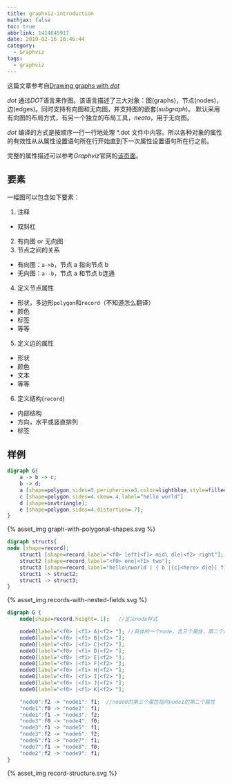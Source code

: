 ```yaml
---
title: graphviz-introduction
mathjax: false
toc: true
abbrlink: 1414645917
date: 2019-02-16 16:46:44
category:
  - Graphviz
tags:
  - graphviz
---
```


这篇文章参考自[Drawing graphs with *dot*](http://www.graphviz.org/pdf/dotguide.pdf)

$dot$ 通过$DOT$语言来作图。该语言描述了三大对象：图(graphs)，节点(nodes)，边(edges)。同时支持有向图和无向图，并支持图的嵌套($subgraph$)。
默认采用有向图的布局方式，有另一个独立的布局工具，*neato*，用于无向图。

$dot$ 编译的方式是按顺序一行一行地处理 *.dot 文件中内容。所以各种对象的属性的有效性从从属性设置语句所在行开始直到下一次属性设置语句所在行之前。

完整的属性描述可以参考$Graphviz$官网的[该页面](http://www.graphviz.org/doc/info/attrs.html)。

## 要素
一幅图可以包含如下要素：

1. 注释
  - 双斜杠
2. 有向图 or 无向图
3. 节点之间的关系
  - 有向图：`a->b`，节点 a 指向节点 b
  - 无向图：`a--b`，节点 a 和节点 b连通
4. 定义节点属性
  - 形状，多边形`polygon`和`record`（不知道怎么翻译）
  - 颜色
  - 标签
  - 等等
5. 定义边的属性
  - 形状
  - 颜色
  - 文本
  - 等等
6. 定义结构(`record`)
  - 内部结构
  - 方向，水平或竖直排列
  - 标签


## 样例

```dot
digraph G{
    a -> b -> c;
    b -> d;
    a [shape=polygon,sides=5,peripheries=3,color=lightblue,style=filled];
    c [shape=polygon,sides=4,skew=.4,label="hello world"]
    d [shape=invtriangle];
    e [shape=polygon,sides=4,distortion=.7];
}
```
{% asset_img graph-with-polygonal-shapes.svg %}
<!-- ![](graph-with-polygonal-shapes.svg) -->

```dot
digraph structs{
node [shape=record];
    struct1 [shape=record,label="<f0> left|<f1> mid\ dle|<f2> right"];
    struct2 [shape=record,label="<f0> one|<f1> two"];
    struct3 [shape=record,label="hello\nworld | { b |{c|<here> d|e}| f}|g|h "];
    struct1 -> struct2;
    struct1 -> struct3;
}
```
{% asset_img records-with-nested-fields.svg %}

```dot
digraph G {
    node[shape=record,height=.1];   //定义node样式

    node0[label="<f0> |<f1> A|<f2> "]; //具体的一个node，含三个属性，第二个属性有名字
    node0[label="<f0> |<f1> B|<f2> "];
    node0[label="<f0> |<f1> C|<f2> "];
    node0[label="<f0> |<f1> D|<f2> "];
    node0[label="<f0> |<f1> E|<f2> "];
    node0[label="<f0> |<f1> F|<f2> "];
    node0[label="<f0> |<f1> H|<f2> "];
    node0[label="<f0> |<f1> I|<f2> "];
    node0[label="<f0> |<f1> J|<f2> "];
    node0[label="<f0> |<f1> K|<f2> "];

    "node0":f2 -> "node1": f1;  //node0的第三个属性指向node1的第二个属性
    "node1":f0 -> "node2": f1;
    "node1":f1 -> "node3": f2;
    "node3":f0 -> "node4": f0;
    "node3":f1 -> "node5": f1;
    "node3":f2 -> "node6": f2;
    "node6":f1 -> "node7": f1;
    "node7":f1 -> "node8": f0;
    "node2":f2 -> "node9": f1;
}
```
{% asset_img record-structure.svg %}
